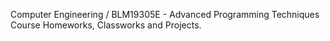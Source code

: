Computer Engineering / BLM19305E - Advanced Programming Techniques Course Homeworks, Classworks and Projects.
